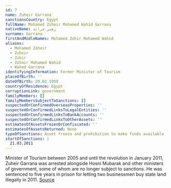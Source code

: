 ```yaml
---
id: 7
name: Zuheir Garrana
sanctionsCountry: Egypt
fullName: Mohamed Zuheir Mohamed Wahid Garrana
nativeName: زهير جرانة
surname: Garrana
firstAndMidleNames: Mohamed Zohir Mohamed Wahid
aliases:
  - Mohamed Zoheir
  - Zuheir
  - Zuhir
  - Zohair Mohamed Wahid
  - Wahed Garrana
identifyingInformation: Former Minister of Tourism
placeOfBirth: ''
dateOfBirth: 20.02.1959
countryOfResidence: Egypt
corruptionLink: government
familyMembers: []
familyMembersSubjectToSanctions: []
suspectedOrConfirmedOverseasProperties: ''
suspectedOrConfirmedLinksToLegalEntities: ''
suspectedOrConfirmedLinksToBankAccounts: ''
suspectedOrConfirmedLinksToOtherAssets: ''
estimatesOfAssetsFrozenOrConfiscated: ''
estimatesOfAssetsReturned: None
typeOfSanctions: Asset freeze and prohibition to make funds available
startOfSanctions: |
  21.03.2011
---
```

Minister of Tourism between 2005 and until the revolution in January 2011, 
Zuheir Garrana was arrested alongside Hosni Mubarak and other ministers of 
government, some of whom are no longer subject to sanctions.  He was sentenced 
to five years in prison for letting two businessmen buy state land illegally in 
2011. 
[Source](https://www.voanews.com/a/egypts-former-tourism-minister-gets-5-years-for-corruption-121573429/158072.html)  
